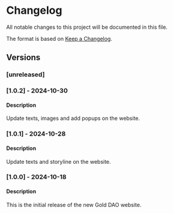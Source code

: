 # Changelog

All notable changes to this project will be documented in this file.

The format is based on [Keep a Changelog](https://keepachangelog.com/en/1.0.0/).

## Versions

### [unreleased]

### [1.0.2] - 2024-10-30

#### Description

Update texts, images and add popups on the website.

### [1.0.1] - 2024-10-28

#### Description

Update texts and storyline on the website.

### [1.0.0] - 2024-10-18

#### Description

This is the initial release of the new Gold DAO website.
